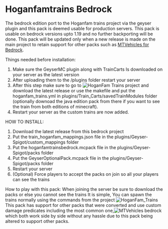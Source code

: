 # Hoganfamtrains Bedrock
The bedrock edition port to the Hoganfam trains project via the geyser plugin and this pack is deemed usable for production servers.
This pack is usable on bedrock versions upto 1.19 and no further backporting will be done. This pack will be updated only when a new release is made on the main project to retain support for other packs such as [MTVehicles for Bedrock](https://github.com/Tydium/MTVehicles-Bedrock-Pack).

Things needed before installation:
1. Make sure the GeyserMC plugin along with TrainCarts Is downloaded on your server as the latest version
2. After uploading them to the /plugins folder restart your server
3. After this step make sure to go to ![HoganFam Trains project](https://github.com/amalon/hoganfam-trains) and download the latest release or use the makefile and put the hoganfam_trains.yml in plugins/Train_Carts/savedTrainModules folder (optionally downoad the java edition pack from there if you want to see the train from both editions of minecraft).
4. Restart your server as the custom trains are now added.

HOW TO INSTALL:
1. Download the latest release from this bedrock project
2. Put the train_hoganfam_mappings.json file in the plugins/Geyser-Spigot/custom_mappings folder
3. Put the hoganfamtrainsbedrock.mcpack file in the plugins/Geyser-Spigot/packs folder
4. Put the GeyserOptionalPack.mcpack file in the plugins/Geyser-Spigot/packs folder
5. Restart your server
6. (Optional) Force players to accept the packs on join so all your players can see the trains

How to play with this pack:
When joining the server be sure to download the packs or else you cannot see the trains
It is simple, You can spawn the trains normally using the commands from the project ![HoganFam_Trains](https://github.com/amalon/hoganfam-trains)
This pack has support for other packs that were converted and use custom damage predicates including the most common one,![MTVehicles bedrock](https://github.com/Tydium/MTVehicles-Bedrock-Pack) which both work side by side without any hassle due to this pack being altered to support other packs.
